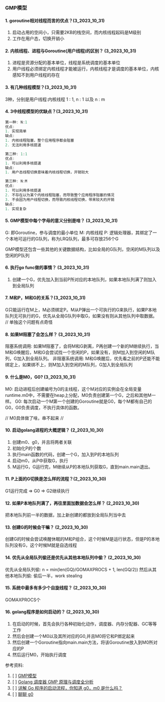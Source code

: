 ### GMP模型
#### 1. goroutine相对线程而言的优点？(3_2023_10_31)
1. 启动占用的空间小，只需要2KB的栈空间，而内核线程起码是M级别
2. 工作在用户态，切换开销小



#### 2. 内核线程、进程与Goroutine(用户线程)的区别？ (3_2023_10_31)
1. 进程是资源分配的基本单位，线程是系统调度的基本单位
2. 用户线程必须绑定内核线程才能被运行，内核线程才是调度的基本单位，内核感知不到用户线程的存在



#### 3. 有几种线程模型？(3_2023_10_31)
3种，分别是用户线程:内核线程 1 : 1, n : 1 以及 n : m



#### 4. 3中线程模型的优缺点？(3_2023_10_31)
```c++
第一种: N:1
优点:
1. 实现简单
缺点:
1. 内核线程阻塞，整个应用程序都会阻塞
2. 无法利用多核提速

第二种: 1:1
优点:
1. 可以利用多核提速
缺点:
1. 用户态线程切换意味着内核线程切换，开销较大

第三种: N:M
优点:
1. 可以利用多核提速
2. 不存在以为某个内核线程阻塞，而导致整个应用程序阻塞的情况
3. 不会因为用户线程切换，而导致内核线程切换，带来较大的开销
缺点:
1. 实现复杂
```


#### 5. GMP模型中每个字母的意义分别是啥？ (3_2023_10_31)
G: 即Goroutine，参与调度的最小单位
M: 内核线程
P: 逻辑处理器，其绑定了一个本地可运行的G队列，称为LRQ队列，最多可存放256个G

GMP模型还包含一些其他的关键数据结构，比如全局的G队列，空闲的M队列以及空闲的P队列

#### 6. 执行go func做的事情？ (3_2023_10_31)
1. 创建一个G，优先加入到当前P所对应的本地队列，如果本地队列满了则加入到全局队列

#### 7. M和P，M和G的关系？(3_2023_10_31)
G只能运行在M上，M必须绑定P。M从P弹出一个可执行的G来执行，如果P本地队列无可执行的G，优先从全局G队列中取G，如果没有则从其他队列中取数据。
// 单独这个问题有点奇怪

#### 8. 如果M阻塞了会怎么样？ (3_2023_10_31)
阻塞系统调用: 如果M阻塞了，会将M和G剥离，P再创建一个新的M继续执行，当M和G唤醒后，M和G会尝试找一个空闲的P，如果没有，则M加入到空闲的M队列，G加入到全局队列。
非阻塞系统调用: M和G唤醒后，优先看之前的P还能不能绑定上，如果绑不上，则M加入到空闲的M队列，G加入到全局队列


#### 9. 什么是M0，G0? (3_2023_10_31)
M0: 启动进程后创建编号为0的主线程，这个M对应的实例会在全局变量runtime.m0中，不需要在heap上分配，M0负责创建第一个G，之后和其他M一样。
G0: 每次启动一个M第一个创建的Goroutine就是G0，每个M都有自己的G0，G0负责调度，不执行具体的函数。

// M0具体做了啥，串不起来
// 

#### 10. 启动golang进程的大概逻辑？ (2_2023_10_30)
1. 创建m0、g0，并且将两者关联
2. 初始化P的个数
3. 执行main函数的代码，创建一个G，加入到P的本地队列
4. 启动m0，从P中获取G，执行
5. M运行G，G运行完，M继续从P的本地队列获取G，直到main.main退出。

#### 11. P上面的G切换是怎么样的流程？(2_2023_10_30)
G1运行完成 => G0 => G2继续执行

#### 12. 如果P本地队列满了，再往里面加数据会怎么样？ (2_2023_10_30)
把本地队列前一半的数据，加上新创建的都放到全局队列当中去

#### 13. 创建G的时候会干嘛？  (2_2023_10_30)
创建G的时候会尝试唤醒休眠的M和P组合，这个时候M是运行状态，但是P的本地队列没有G，这个时候M就是自选线程

#### 14. 优先从全局队列偷还是优先从其他本地队列中偷？ (2_2023_10_30)
优先从全局队列偷: n = min(len(GQ)/GOMAXPROCS + 1, len(GQ/2))
然后从其他本地队列偷: 偷后一半，work stealing


#### 15. 系统中最多有多少个自旋线程？  (2_2023_10_30)
GOMAXPROCS个

#### 16. golang程序是如何启动的？ (2_2023_10_30)
1. 在启动的时候，首先会执行各种初始化动作，调度器、内存分配器、GC等等工作
2. 然后会创建一个M0以及其所对应的G0,并且M0将它和P绑定起来
3. 然后创建一个Goroutine指向main.main方法，将该Goroutine放入到M0所对应的P
4. 然后运行M0，开始执行调度



参考资料:
1. [ ] [GMP模型](https://go.cyub.vip/gmp/gmp-model/)
2. [ ] [Golang 调度器 GMP 原理与调度全分析](https://learnku.com/articles/41728)
3. [ ] [详解 Go 程序的启动流程，你知道 g0，m0 是什么吗？](https://segmentfault.com/a/1190000040181868)
4. [ ] [聊聊 g0](https://studygolang.com/articles/28384)
